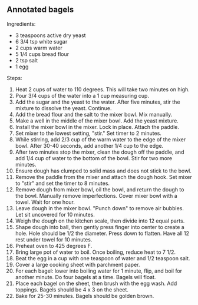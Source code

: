 ## Annotated bagels

Ingredients:

- 3 teaspoons active dry yeast
- 6 3/4 tsp white sugar
- 2 cups warm water
- 5 1/4 cups bread flour
- 2 tsp salt
- 1 egg

Steps:

1. Heat 2 cups of water to 110 degrees. This will take two minutes on high.
2. Pour 3/4 cups of the water into a 1 cup measuring cup.
3. Add the sugar and the yeast to the water. After five minutes, stir the mixture to dissolve the yeast. Continue.
4. Add the bread flour and the salt to the mixer bowl. Mix manually.
5. Make a well in the middle of the mixer bowl. Add the yeast mixture.
6. Install the mixer bowl in the mixer. Lock in place. Attach the paddle.
7. Set mixer to the lowest setting, "stir." Set timer to 2 minutes.
8. While stirring, add 2/3 cup of the warm water to the edge of the mixer bowl. After 30-40 seconds, add another 1/4 cup to the edge.
9. After two minutes stop the mixer, clean the dough off the paddle, and add 1/4 cup of water to the bottom of the bowl. Stir for two more minutes.
10. Ensure dough has clumped to solid mass and does not stick to the bowl.
11. Remove the paddle from the mixer and attach the dough hook. Set mixer to "stir" and set the timer to 8 minutes.
12. Remove dough from mixer bowl, oil the bowl, and return the dough to the bowl. Manually remove imperfections. Cover mixer bowl with a towel. Wait for one hour.
13. Leave dough in the mixer bowl. "Punch down" to remove air bubbles. Let sit uncovered for 10 minutes.
14. Weigh the dough on the kitchen scale, then divide into 12 equal parts.
15. Shape dough into ball, then gently press finger into center to create a hole. Hole should be 1/2 the diameter. Press down to flatten. Have all 12 rest under towel for 10 minutes.
16. Preheat oven to 425 degrees F.
17. Bring large pot of water to boil. Once boiling, reduce heat to 7 1/2.
18. Beat the egg in a cup with one teaspoon of water and 1/2 teaspoon salt.
19. Cover a large cooking sheet with parchment paper.
20. For each bagel: lower into boiling water for 1 minute, flip, and boil for another minute. Do four bagels at a time. Bagels will float.
21. Place each bagel on the sheet, then brush with the egg wash. Add toppings. Bagels should be 4 x 3 on the sheet.
22. Bake for 25-30 minutes. Bagels should be golden brown.
